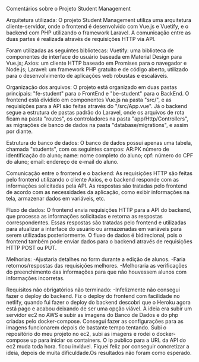 Comentários sobre o Projeto Student Management 

Arquitetura utilizada:
O projeto Student Management utiliza uma arquitetura cliente-servidor, onde o frontend é desenvolvido com Vue.js e Vuetify, e o backend com PHP utilizando o framework Laravel. A comunicação entre as duas partes é realizada através de requisições HTTP via API.


Foram utilizadas as seguintes bibliotecas:
Vuetify: uma biblioteca de componentes de interface do usuário baseada em Material Design para Vue.js;
Axios: um cliente HTTP baseado em Promises para o navegador e Node.js;
Laravel: um framework PHP gratuito e de código aberto, utilizado para o desenvolvimento de aplicações web robustas e escaláveis.


Organização dos arquivos:
O projeto está organizado em duas pastas principais: "fe-student" para o FrontEnd e "be-student" para o BackEnd. O frontend está dividido em componentes Vue.js na pasta "src/", e as requisições para a API são feitas através do "/src/App.vue". Já o backend segue a estrutura de pastas padrão do Laravel, onde os arquivos de rota ficam na pasta "routes", os controladores na pasta "app/Http/Controllers", as migrações de banco de dados na pasta "database/migrations", e assim por diante.


Estrutura do banco de dados:
O banco de dados possui apenas uma tabela, chamada "students", com os seguintes campos:
AR:PK número de identificação do aluno;
name: nome completo do aluno;
cpf: número do CPF do aluno;
email: endereço de e-mail do aluno.


Comunicação entre o frontend e o backend:
As requisições HTTP são feitas pelo frontend utilizando o cliente Axios, e o backend responde com as informações solicitadas pela API. As respostas são tratadas pelo frontend de acordo com as necessidades da aplicação, como exibir informações na tela, armazenar dados em variáveis, etc.

Fluxo de dados:
O frontend envia requisições HTTP para a API do backend, que processa as informações solicitadas e retorna as respostas correspondentes. Essas respostas são tratadas pelo frontend e utilizadas para atualizar a interface do usuário ou armazenadas em variáveis para serem utilizadas posteriormente. O fluxo de dados é bidirecional, pois o frontend também pode enviar dados para o backend através de requisições HTTP POST ou PUT.

Melhorias: 
-Ajustaria detalhes no form durante a edição de alunos.
-Faria retornos/respostas das requisições melhores.
-Melhoraria as verificações do preenchimento das informações para que não houvessem alunos com informações incorretas.


Requisitos não obrigatórios não terminado:
-Infelizmente não consegui fazer o deploy do backend. Fiz o deploy do frontend com facilidade no netlify, quando fui fazer o deploy do backend descobri que o Heroku agora está pago e acabou deixando de ser uma opção viável. A ideia era subir um servidor ec2 no AWS e subir as imagens do Banco de Dados e do php criadas pelo docker-compose.
Consegui fazer as configurações para as imagens funcionarem depois de bastante tempo tentando.
Subi o repositório do meu projeto no ec2, subi as imagens e rodei o docker-compose up para iniciar os containers.
O ip publico para a URL da API do ec2 muda toda hora. ficou inviável.
Fiquei feliz por conseguir concretizar a ideia, depois de muita dificuldade.Os resultados não foram como esperado.